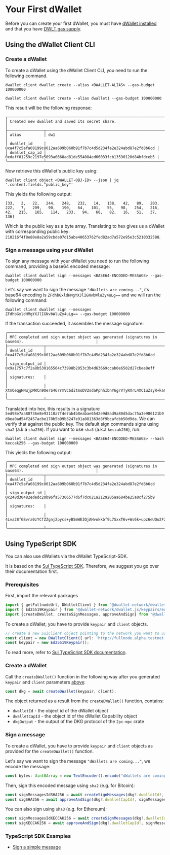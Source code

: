 # Your First dWallet

Before you can create your first dWallet, you must have [dWallet installed](install-dwallet.mdx) and that you have [DWLT gas supply](./get-tokens.mdx).

## Using the dWallet Client CLI
### Create a dWallet

To create a dWallet using the dWallet Client CLI, you need to run the following command.
```shell
dwallet client dwallet create --alias <DWALLET-ALIAS> --gas-budget 100000000
```

```shell
dwallet client dwallet create --alias dwallet1 --gas-budget 100000000
```

This result will be the following response:

```shell
╭─────────────────────────────────────────────────────────────────────────────────────╮
│ Created new dwallet and saved its secret share.                                     │
├────────────────┬────────────────────────────────────────────────────────────────────┤
│ alias          │ dw1                                                                │
│ dwallet_id     │ 0xa4f7c5afa08199c8012aa609b060b91f7b7c4d5d234fa2e324abd87e2fd8b6cd │
│ dwallet_cap_id │ 0xdaff81259c2197e5093a0668ad81de554084ed66033fcb13590120d84bfdceb5 │
╰────────────────┴────────────────────────────────────────────────────────────────────╯
```

Now retrieve this dWallet's public key using:

```shell
dwallet client object <DWALLET-OBJ-ID> --json | jq '.content.fields."public_key"'
```

This yields the following output:
```shell
[33,   2,   22,   244,   248,   232,   14,   138,   42,   89,   203,   222,   7,   209,   90,   190,   64,   101,   55,   98,   254,   216,   42,   215,   165,   114,   233,   94,   60,   82,   16,   51,   37,   136]
```
Which is the public key as a byte array. Translating to hex gives us a dWallet with corresponding public key: `210216f4f8e80e8a2a59cbde07d15abe40653762fed82ad7a572e95e3c5210332588`.

### Sign a message using your dWallet

To sign any message with your dWallet you need to run the following command, providing a base64 encoded message:

```shell
dwallet client dwallet sign --messages <BASE64-ENCODED-MESSAGE> --gas-budget 100000000
```

Let's say we want to sign the message `"dWallets are coming..."`, its base64 encoding is `ZFdhbGxldHMgYXJlIGNvbWluZy4uLg==` and we will run the following command:

```shell
dwallet client dwallet sign --messages ZFdhbGxldHMgYXJlIGNvbWluZy4uLg== --gas-budget 100000000
```

If the transaction succeeded, it assembles the message signature:

```shell
╭───────────────────────────────────────────────────────────────────────────────────────────────────────────╮
│ MPC completed and sign output object was generated (signatures in base64).                                │
├────────────────┬──────────────────────────────────────────────────────────────────────────────────────────┤
│ dwallet_id     │ 0xa4f7c5afa08199c8012aa609b060b91f7b7c4d5d234fa2e324abd87e2fd8b6cd                       │
│ sign_output_id │ 0x9a1757c7f2a8b530165564c73998b2053c3b4d63669ccab0e6502d27cbee8eff                       │
│ signatures:    │                                                                                          │
│                │ XtmOeqgHNujpMRCn9OerS46rrmVC6ditmoDV2sdaPphhIbnY6grVTyRXrL4XC1uZsyR+kaCBNj2Pm8r8u1DZ2g== │
╰────────────────┴──────────────────────────────────────────────────────────────────────────────────────────╯
```
Translated into hex, this results in a signature `5ed98e7aa80736e8e93110a7f4e7ab4b8eabae6542e9d8ad9a80d5dac75a3e986121b9d8ea0ad54f2457acbe170b5b99b3247e91a081363d8f9bcafcbb50d9da`. 
We can verify that against the public key. The default sign commands signs using `sha2` (a.k.a `sha256`). If you want to use `sha3` (a.k.a `keccak256`), run:
```shell
dwallet client dwallet sign --messages <BASE64-ENCODED-MESSAGE> --hash keccak256 --gas-budget 100000000
```
This yields the following output:
```shell
╭───────────────────────────────────────────────────────────────────────────────────────────────────────────╮
│ MPC completed and sign output object was generated (signatures in base64).                                │
├────────────────┬──────────────────────────────────────────────────────────────────────────────────────────┤
│ dwallet_id     │ 0xa4f7c5afa08199c8012aa609b060b91f7b7c4d5d234fa2e324abd87e2fd8b6cd                       │
│ sign_output_id │ 0x248d30482ededc20b96fa57306577d6f7dc021a2129205aa684be25a0cf275b9                       │
│ signatures:    │                                                                                          │
│                │ 4Lva28fG8vra0zYCfZZgnj2pycs+yBSmWE3QjAHvokkbf9L7SxxT6v+Ws6k+upz6eUQo2F2D/87W3QdYsAf0dA== │
╰────────────────┴──────────────────────────────────────────────────────────────────────────────────────────╯
```

## Using TypeScript SDK

You can also use dWallets via the dWallet TypeScript-SDK.

It is based on the [Sui TypeScript SDK](https://sdk.mystenlabs.com/typescript). Therefore, we suggest you go over their documentation first.

### Prerequisites
First, import the relevant packages
```typescript
import { getFullnodeUrl, DWalletClient } from '@dwallet-network/dwallet.js/client';
import { Ed25519Keypair } from '@dwallet-network/dwallet.js/keypairs/ed25519';
import {createDWallet, createSignMessages, approveAndSign} from "@dwallet-network/dwallet.js/signature-mpc";
```

To create a dWallet, you have to provide `keypair` and `client` objects.
```typescript
// create a new SuiClient object pointing to the network you want to use
const client = new DWalletClient({ url: 'http://fullnode.alpha.testnet.dwallet.cloud:9000' });
const keypair = new Ed25519Keypair();
```
To read more, refer to [Sui TypeScript SDK documentation](https://sdk.mystenlabs.com/typescript).

### Create a dWallet

Call the `createDWallet()` function in the following way after you generated `keypair` and `client` parameters [above](#prerequisites):
```typescript
const dkg = await createDWallet(keypair, client);
```

The object returned as a result from the `createDWallet()` function, contains:
* `dwalletId` - the object id of the dWallet object
* `dwalletCapId` - the object id of the dWallet Capability object
* `dkgOutput` - the output of the DKG protocol of the `2pc-mpc` crate

### Sign a message

To create a dWallet, you have to provide `keypair` and `client` objects as provided for the `createDWallet()` function.

Let's say we want to sign the message `"dWallets are coming..."`, we encode the message:
```typescript
const bytes: Uint8Array = new TextEncoder().encode("dWallets are coming...");
```

Then, sign this encoded message using `sha2` (e.g. for Bitcoin):
```typescript
const signMessagesIdSHA256 = await createSignMessages(dkg?.dwalletId!, dkg?.dkgOutput, [bytes], "SHA256", keypair, client);
const sigSHA256 = await approveAndSign(dkg?.dwalletCapId!, signMessagesIdSHA256!, [bytes], keypair, client);
```

You can also sign using `sha3` (e.g. for Ethereum):
```typescript
const signMessagesIdKECCAK256 = await createSignMessages(dkg?.dwalletId!, dkg?.dkgOutput, [bytes], "KECCAK256", keypair, client);
const sigKECCAK256 = await approveAndSign(dkg?.dwalletCapId!, signMessagesIdKECCAK256!, [bytes], keypair, client);
```

### TypeScript SDK Examples
* [Sign a simple message](https://github.com/dwallet-labs/dwallet-network/blob/sign-ia-wasm/sdk/typescript/test/e2e/signature-mpc.test.ts)